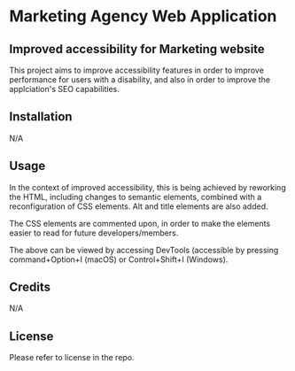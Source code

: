 # Marketing Agency Web Application

## Improved accessibility for Marketing website

This project aims to improve accessibility features in order to improve performance for users with a disability, and also in order to improve the applciation's SEO capabilities.

## Installation

N/A

## Usage

In the context of improved accessibility, this is being achieved by reworking the HTML, including changes to semantic elements, combined with a reconfiguration of CSS elements. Alt and title elements are also added.

The CSS elements are commented upon, in order to make the elements easier to read for future developers/members.

The above can be viewed by accessing DevTools (accessible by pressing command+Option+I (macOS) or Control+Shift+I (Windows).

## Credits

N/A

## License

Please refer to license in the repo.
